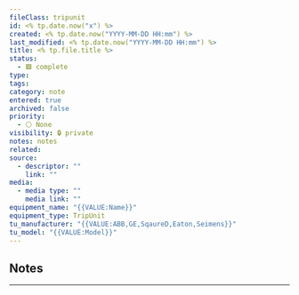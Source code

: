 ```yaml
---
fileClass: tripunit
id: <% tp.date.now("x") %>
created: <% tp.date.now("YYYY-MM-DD HH:mm") %>
last_modified: <% tp.date.now("YYYY-MM-DD HH:mm") %>
title: <% tp.file.title %>
status:
  - 🟩 complete
type: 
tags: 
category: note
entered: true
archived: false
priority:
  - ⚪ None
visibility: 🔒 private
notes: notes
related: 
source:
  - descriptor: ""
    link: ""
media:
  - media type: ""
    media link: ""
equipment_name: "{{VALUE:Name}}"
equipment_type: TripUnit
tu_manufacturer: "{{VALUE:ABB,GE,SqaureD,Eaton,Seimens}}"
tu_model: "{{VALUE:Model}}"
---
```


## Notes
---


